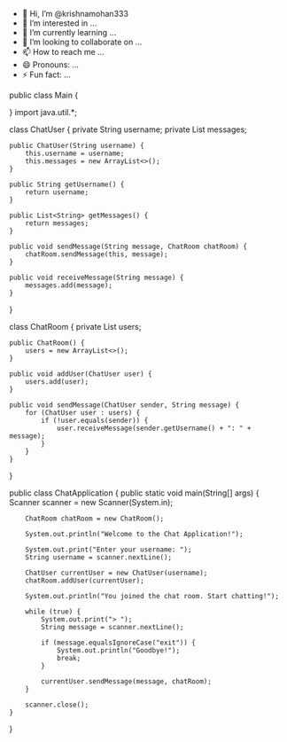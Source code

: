 - 👋 Hi, I’m @krishnamohan333
- 👀 I’m interested in ...
- 🌱 I’m currently learning ...
- 💞️ I’m looking to collaborate on ...
- 📫 How to reach me ...
- 😄 Pronouns: ...
- ⚡ Fun fact: ...

<!---
krishnamohan333/krishnamohan333 is a ✨ special ✨ repository because its `README.md` (this file) appears on your GitHub profile.
You can click the Preview link to take a look at your changes.
--->
public class Main {
    
}
import java.util.*;

class ChatUser {
    private String username;
    private List<String> messages;

    public ChatUser(String username) {
        this.username = username;
        this.messages = new ArrayList<>();
    }

    public String getUsername() {
        return username;
    }

    public List<String> getMessages() {
        return messages;
    }

    public void sendMessage(String message, ChatRoom chatRoom) {
        chatRoom.sendMessage(this, message);
    }

    public void receiveMessage(String message) {
        messages.add(message);
    }
}

class ChatRoom {
    private List<ChatUser> users;

    public ChatRoom() {
        users = new ArrayList<>();
    }

    public void addUser(ChatUser user) {
        users.add(user);
    }

    public void sendMessage(ChatUser sender, String message) {
        for (ChatUser user : users) {
            if (!user.equals(sender)) {
                user.receiveMessage(sender.getUsername() + ": " + message);
            }
        }
    }
}

public class ChatApplication {
    public static void main(String[] args) {
        Scanner scanner = new Scanner(System.in);

        ChatRoom chatRoom = new ChatRoom();

        System.out.println("Welcome to the Chat Application!");

        System.out.print("Enter your username: ");
        String username = scanner.nextLine();

        ChatUser currentUser = new ChatUser(username);
        chatRoom.addUser(currentUser);

        System.out.println("You joined the chat room. Start chatting!");

        while (true) {
            System.out.print("> ");
            String message = scanner.nextLine();

            if (message.equalsIgnoreCase("exit")) {
                System.out.println("Goodbye!");
                break;
            }

            currentUser.sendMessage(message, chatRoom);
        }

        scanner.close();
    }
}

